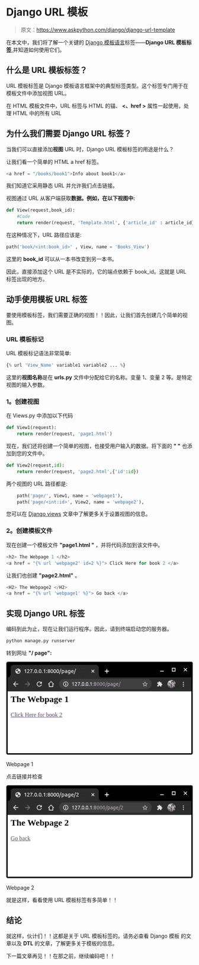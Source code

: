 # Django URL 模板

> 原文：<https://www.askpython.com/django/django-url-template>

在本文中，我们将了解一个关键的 [Django 模板语言](https://www.askpython.com/django/django-template-language)标签——**Django URL 模板标签**,并知道如何使用它们。

## **什么**是 URL 模板标签？

URL 模板标签是 Django 模板语言框架中的典型标签类型。这个标签专门用于在模板文件中添加视图 URL。

在 HTML 模板文件中，URL 标签与 HTML 的锚、 **<、href >** 属性一起使用，处理 HTML 中的所有 URL

## 为什么我们需要 Django URL 标签？

当我们可以直接添加**视图** URL 时，Django URL 模板标签的用途是什么？

让我们看一个简单的 HTML a href 标签。

```py
<a href = "/books/book1">Info about book1</a>

```

我们知道它采用静态 URL 并允许我们点击链接。

视图通过 URL 从客户端获取**数据。例如，在以下视图中:**

```py
def View(request,book_id):
    #Code
    return render(request, 'Template.html', {'article_id' : article_id})

```

在这种情况下，URL 路径应该是:

```py
path('book/<int:book_id>' , View, name = 'Books_View')

```

这里的 **book_id** 可以从一本书改变到另一本书。

因此，直接添加这个 URL 是不实际的，它的端点依赖于 book_id。这就是 URL 标签出现的地方。

## **动手使用模板 URL 标签**

要使用模板标签，我们需要正确的视图！！因此，让我们首先创建几个简单的视图。

### URL 模板标记

URL 模板标记语法非常简单:

```py
{% url 'View_Name' variable1 variable2 ... %}

```

这里的**视图名称**是在 **urls.py** 文件中分配给它的名称。变量 1、变量 2 等。是特定视图的输入参数。

### **1。创建视图**

在 Views.py 中添加以下代码

```py
def View1(request):
    return render(request, 'page1.html')

```

现在，我们还将创建一个简单的视图，也接受用户输入的数据。将下面的 **" "** 也添加到您的文件中。

```py
def View2(request,id):
    return render(request, 'page2.html',{'id':id})

```

两个视图的 URL 路径都是:

```py
    path('page/', View1, name = 'webpage1'),
    path('page/<int:id>', View2, name = 'webpage2'),

```

您可以在 [Django views](https://www.askpython.com/django/django-views) 文章中了解更多关于设置视图的信息。

### **2。创建模板文件**

现在创建一个模板文件 **"page1.html "** ，并将代码添加到该文件中。

```py
<h2> The Webpage 1 </h2>
<a href = "{% url 'webpage2' id=2 %}"> Click Here for book 2 </a>

```

让我们也创建 **"page2.html"** 。

```py
<H2> The Webpage2 </H2>
<a href = "{% url 'webpage1' %}"> Go back </a>

```

## **实现 Django URL 标签**

编码到此为止，现在让我们运行程序。因此，请到终端启动您的服务器。

```py
python manage.py runserver

```

转到网址 **"/ page":**

![Webpage 1](img/26089733a05fa62ea83c7a4825cba7c4.png)

Webpage 1

点击链接并检查

![Webpage 2](img/cccd86fb61bc20e49d281304503f002b.png)

Webpage 2

就是这样，看看使用 URL 模板标签有多简单！！

## **结论**

就这样，伙计们！！这都是关于 URL 模板标签的。请务必查看 Django 模板 的文章以及 **DTL** 的文章，了解更多关于模板的信息。

下一篇文章再见！！在那之前，继续编码吧！！